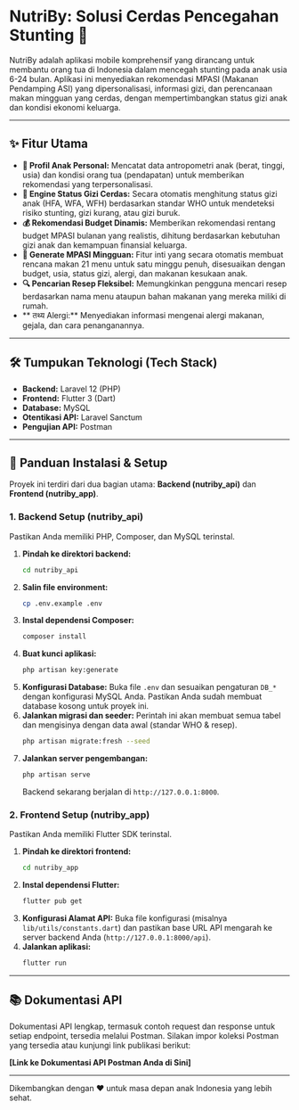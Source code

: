# NutriBy: Solusi Cerdas Pencegahan Stunting 👶

NutriBy adalah aplikasi mobile komprehensif yang dirancang untuk membantu orang tua di Indonesia dalam mencegah stunting pada anak usia 6-24 bulan. Aplikasi ini menyediakan rekomendasi MPASI (Makanan Pendamping ASI) yang dipersonalisasi, informasi gizi, dan perencanaan makan mingguan yang cerdas, dengan mempertimbangkan status gizi anak dan kondisi ekonomi keluarga.

---

## ✨ Fitur Utama

- **👤 Profil Anak Personal:** Mencatat data antropometri anak (berat, tinggi, usia) dan kondisi orang tua (pendapatan) untuk memberikan rekomendasi yang terpersonalisasi.
- **🧠 Engine Status Gizi Cerdas:** Secara otomatis menghitung status gizi anak (HFA, WFA, WFH) berdasarkan standar WHO untuk mendeteksi risiko stunting, gizi kurang, atau gizi buruk.
- **💰 Rekomendasi Budget Dinamis:** Memberikan rekomendasi rentang budget MPASI bulanan yang realistis, dihitung berdasarkan kebutuhan gizi anak dan kemampuan finansial keluarga.
- **🍲 Generate MPASI Mingguan:** Fitur inti yang secara otomatis membuat rencana makan 21 menu untuk satu minggu penuh, disesuaikan dengan budget, usia, status gizi, alergi, dan makanan kesukaan anak.
- **🔍 Pencarian Resep Fleksibel:** Memungkinkan pengguna mencari resep berdasarkan nama menu ataupun bahan makanan yang mereka miliki di rumah.
- ** तथ्य Alergi:** Menyediakan informasi mengenai alergi makanan, gejala, dan cara penanganannya.

---

## 🛠️ Tumpukan Teknologi (Tech Stack)

- **Backend:** Laravel 12 (PHP)
- **Frontend:** Flutter 3 (Dart)
- **Database:** MySQL
- **Otentikasi API:** Laravel Sanctum
- **Pengujian API:** Postman

---

## 🚀 Panduan Instalasi & Setup

Proyek ini terdiri dari dua bagian utama: **Backend (nutriby_api)** dan **Frontend (nutriby_app)**.

### 1. Backend Setup (nutriby_api)

Pastikan Anda memiliki PHP, Composer, dan MySQL terinstal.

1.  **Pindah ke direktori backend:**
    ```bash
    cd nutriby_api
    ```
2.  **Salin file environment:**
    ```bash
    cp .env.example .env
    ```
3.  **Instal dependensi Composer:**
    ```bash
    composer install
    ```
4.  **Buat kunci aplikasi:**
    ```bash
    php artisan key:generate
    ```
5.  **Konfigurasi Database:** Buka file `.env` dan sesuaikan pengaturan `DB_*` dengan konfigurasi MySQL Anda. Pastikan Anda sudah membuat database kosong untuk proyek ini.
6.  **Jalankan migrasi dan seeder:** Perintah ini akan membuat semua tabel dan mengisinya dengan data awal (standar WHO & resep).
    ```bash
    php artisan migrate:fresh --seed
    ```
7.  **Jalankan server pengembangan:**
    ```bash
    php artisan serve
    ```
    Backend sekarang berjalan di `http://127.0.0.1:8000`.

### 2. Frontend Setup (nutriby_app)

Pastikan Anda memiliki Flutter SDK terinstal.

1.  **Pindah ke direktori frontend:**
    ```bash
    cd nutriby_app
    ```
2.  **Instal dependensi Flutter:**
    ```bash
    flutter pub get
    ```
3.  **Konfigurasi Alamat API:** Buka file konfigurasi (misalnya `lib/utils/constants.dart`) dan pastikan base URL API mengarah ke server backend Anda (`http://127.0.0.1:8000/api`).
4.  **Jalankan aplikasi:**
    ```bash
    flutter run
    ```

---

## 📚 Dokumentasi API

Dokumentasi API lengkap, termasuk contoh request dan response untuk setiap endpoint, tersedia melalui Postman. Silakan impor koleksi Postman yang tersedia atau kunjungi link publikasi berikut:

**[Link ke Dokumentasi API Postman Anda di Sini]**

---

Dikembangkan dengan ❤️ untuk masa depan anak Indonesia yang lebih sehat.